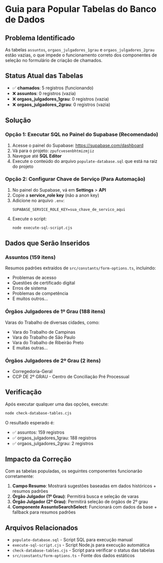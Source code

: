 # Guia para Popular Tabelas do Banco de Dados

## Problema Identificado

As tabelas `assuntos`, `orgaos_julgadores_1grau` e `orgaos_julgadores_2grau` estão vazias, o que impede o funcionamento correto dos componentes de seleção no formulário de criação de chamados.

## Status Atual das Tabelas

- ✅ **chamados**: 5 registros (funcionando)
- ❌ **assuntos**: 0 registros (vazia)
- ❌ **orgaos_julgadores_1grau**: 0 registros (vazia)
- ❌ **orgaos_julgadores_2grau**: 0 registros (vazia)

## Solução

### Opção 1: Executar SQL no Painel do Supabase (Recomendado)

1. Acesse o painel do Supabase: https://supabase.com/dashboard
2. Vá para o projeto: `zpufcvesenbhtmizmjiz`
3. Navegue até **SQL Editor**
4. Execute o conteúdo do arquivo `populate-database.sql` que está na raiz do projeto

### Opção 2: Configurar Chave de Serviço (Para Automação)

1. No painel do Supabase, vá em **Settings** > **API**
2. Copie a **service_role key** (não a anon key)
3. Adicione no arquivo `.env`:
   ```
   SUPABASE_SERVICE_ROLE_KEY=sua_chave_de_servico_aqui
   ```
4. Execute o script:
   ```bash
   node execute-sql-script.cjs
   ```

## Dados que Serão Inseridos

### Assuntos (159 itens)
Resumos padrões extraídos de `src/constants/form-options.ts`, incluindo:
- Problemas de acesso
- Questões de certificado digital
- Erros de sistema
- Problemas de competência
- E muitos outros...

### Órgãos Julgadores de 1º Grau (188 itens)
Varas do Trabalho de diversas cidades, como:
- Vara do Trabalho de Campinas
- Vara do Trabalho de São Paulo
- Vara do Trabalho de Ribeirão Preto
- E muitas outras...

### Órgãos Julgadores de 2º Grau (2 itens)
- Corregedoria-Geral
- CCP DE 2º GRAU - Centro de Conciliação Pré Processual

## Verificação

Após executar qualquer uma das opções, execute:
```bash
node check-database-tables.cjs
```

O resultado esperado é:
- ✅ assuntos: 159 registros
- ✅ orgaos_julgadores_1grau: 188 registros
- ✅ orgaos_julgadores_2grau: 2 registros

## Impacto da Correção

Com as tabelas populadas, os seguintes componentes funcionarão corretamente:

1. **Campo Resumo**: Mostrará sugestões baseadas em dados históricos + resumos padrões
2. **Órgão Julgador (1º Grau)**: Permitirá busca e seleção de varas
3. **Órgão Julgador (2º Grau)**: Permitirá seleção de órgãos de 2º grau
4. **Componente AssuntoSearchSelect**: Funcionará com dados da base + fallback para resumos padrões

## Arquivos Relacionados

- `populate-database.sql` - Script SQL para execução manual
- `execute-sql-script.cjs` - Script Node.js para execução automática
- `check-database-tables.cjs` - Script para verificar o status das tabelas
- `src/constants/form-options.ts` - Fonte dos dados estáticos